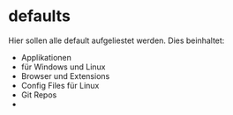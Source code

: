 # defaults

Hier sollen alle default aufgeliestet werden. Dies beinhaltet:

* Applikationen
* für Windows und Linux
* Browser und Extensions
* Config Files für Linux
* Git Repos
*